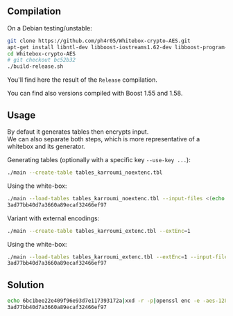 Compilation
-----------

On a Debian testing/unstable:

```bash
git clone https://github.com/ph4r05/Whitebox-crypto-AES.git
apt-get install libntl-dev libboost-iostreams1.62-dev libboost-program-options1.62-dev libboost-random1.62-dev libboost-serialization1.62-dev
cd Whitebox-crypto-AES
# git checkout bc52b32
./build-release.sh
```

You'll find here the result of the ```Release``` compilation.

You can find also versions compiled with Boost 1.55 and 1.58.

Usage
-----

By defaut it generates tables then encrypts input.  
We can also separate both steps, which is more representative of a whitebox and its generator.

Generating tables (optionally with a specific key ```--use-key ...```):

```bash
./main --create-table tables_karroumi_noextenc.tbl
```

Using the white-box:

```bash
./main --load-tables tables_karroumi_noextenc.tbl --input-files <(echo 6bc1bee22e409f96e93d7e117393172a|xxd -r -p) --out-file >(xxd -p)
3ad77bb40d7a3660a89ecaf32466ef97
```

Variant with external encodings:

```bash
./main --create-table tables_karroumi_extenc.tbl --extEnc=1
```

Using the white-box:

```bash
./main --load-tables tables_karroumi_extenc.tbl --extEnc=1 --input-files <(echo 6bc1bee22e409f96e93d7e117393172a|xxd -r -p) --out-file >(xxd -p)
3ad77bb40d7a3660a89ecaf32466ef97
```

Solution
--------

```bash
echo 6bc1bee22e409f96e93d7e117393172a|xxd -r -p|openssl enc -e -aes-128-ecb -nopad -K 2b7e151628aed2a6abf7158809cf4f3c |xxd -p
3ad77bb40d7a3660a89ecaf32466ef97
```
